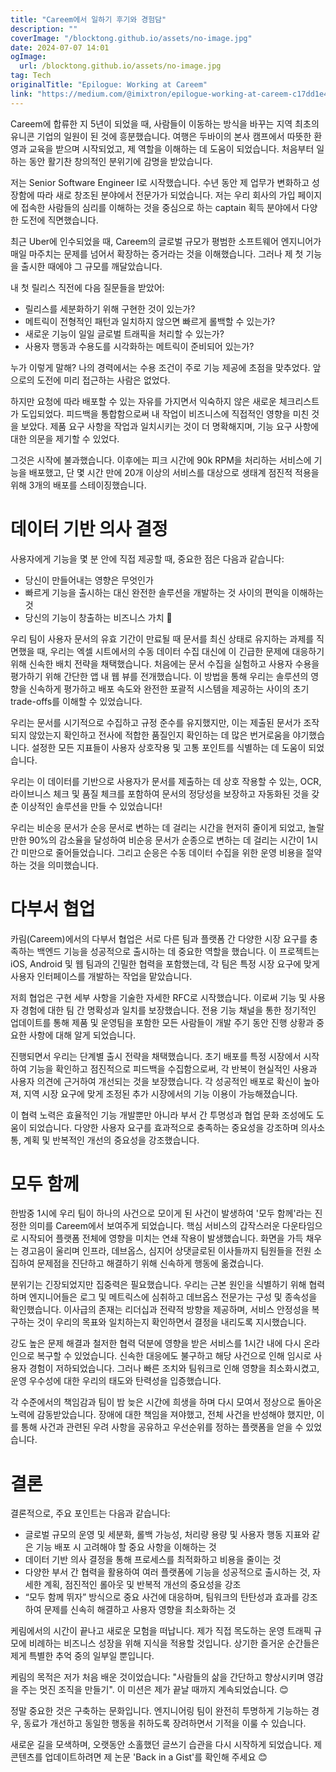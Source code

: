 ```yaml
---
title: "Careem에서 일하기 후기와 경험담"
description: ""
coverImage: "/blocktong.github.io/assets/no-image.jpg"
date: 2024-07-07 14:01
ogImage: 
  url: /blocktong.github.io/assets/no-image.jpg
tag: Tech
originalTitle: "Epilogue: Working at Careem"
link: "https://medium.com/@imixtron/epilogue-working-at-careem-c17dd1e4457f"
---
```



Careem에 합류한 지 5년이 되었을 때, 사람들이 이동하는 방식을 바꾸는 지역 최초의 유니콘 기업의 일원이 된 것에 흥분했습니다. 여행은 두바이의 본사 캠프에서 따뜻한 환영과 교육을 받으며 시작되었고, 제 역할을 이해하는 데 도움이 되었습니다. 처음부터 일하는 동안 활기찬 창의적인 분위기에 감명을 받았습니다.

저는 Senior Software Engineer I로 시작했습니다. 수년 동안 제 업무가 변화하고 성장함에 따라 새로 창조된 분야에서 전문가가 되었습니다. 저는 우리 회사의 가입 페이지에 접속한 사람들의 심리를 이해하는 것을 중심으로 하는 captain 획득 분야에서 다양한 도전에 직면했습니다.

최근 Uber에 인수되었을 때, Careem의 글로벌 규모가 평범한 소프트웨어 엔지니어가 매일 마주치는 문제를 넘어서 확장하는 증거라는 것을 이해했습니다. 그러나 제 첫 기능을 출시한 때에야 그 규모를 깨달았습니다.

<div class="content-ad"></div>

내 첫 릴리스 직전에 다음 질문들을 받았어:

- 릴리스를 세분화하기 위해 구현한 것이 있는가?
- 메트릭이 전형적인 패턴과 일치하지 않으면 빠르게 롤백할 수 있는가?
- 새로운 기능이 일일 글로벌 트래픽을 처리할 수 있는가?
- 사용자 행동과 수용도를 시각화하는 메트릭이 준비되어 있는가?

누가 이렇게 말해? 나의 경력에서는 수용 조건이 주로 기능 제공에 초점을 맞추었다. 앞으로의 도전에 미리 접근하는 사람은 없었다.

하지만 요청에 따라 배포할 수 있는 자유를 가지면서 익숙하지 않은 새로운 체크리스트가 도입되었다. 피드백을 통합함으로써 내 작업이 비즈니스에 직접적인 영향을 미친 것을 보았다. 제품 요구 사항을 작업과 일치시키는 것이 더 명확해지며, 기능 요구 사항에 대한 의문을 제기할 수 있었다.

<div class="content-ad"></div>

그것은 시작에 불과했습니다. 이후에는 피크 시간에 90k RPM을 처리하는 서비스에 기능을 배포했고, 단 몇 시간 만에 20개 이상의 서비스를 대상으로 생태계 점진적 적용을 위해 3개의 배포를 스테이징했습니다.

# 데이터 기반 의사 결정

사용자에게 기능을 몇 분 안에 직접 제공할 때, 중요한 점은 다음과 같습니다:

- 당신이 만들어내는 영향은 무엇인가
- 빠르게 기능을 출시하는 대신 완전한 솔루션을 개발하는 것 사이의 편익을 이해하는 것
- 당신의 기능이 창출하는 비즈니스 가치 💸

<div class="content-ad"></div>

우리 팀이 사용자 문서의 유효 기간이 만료될 때 문서를 최신 상태로 유지하는 과제를 직면했을 때, 우리는 엑셀 시트에서의 수동 데이터 수집 대신에 이 긴급한 문제에 대응하기 위해 신속한 배치 전략을 채택했습니다. 처음에는 문서 수집을 실험하고 사용자 수용을 평가하기 위해 간단한 앱 내 웹 뷰를 전개했습니다. 이 방법을 통해 우리는 솔루션의 영향을 신속하게 평가하고 배포 속도와 완전한 포괄적 시스템을 제공하는 사이의 초기 trade-offs를 이해할 수 있었습니다.

우리는 문서를 시기적으로 수집하고 규정 준수를 유지했지만, 이는 제출된 문서가 조작되지 않았는지 확인하고 전사에 적합한 품질인지 확인하는 데 많은 번거로움을 야기했습니다. 설정한 모든 지표들이 사용자 상호작용 및 고통 포인트를 식별하는 데 도움이 되었습니다.

우리는 이 데이터를 기반으로 사용자가 문서를 제출하는 데 상호 작용할 수 있는, OCR, 라이브니스 체크 및 품질 체크를 포함하여 문서의 정당성을 보장하고 자동화된 것을 갖춘 이상적인 솔루션을 만들 수 있었습니다!

우리는 비순응 문서가 순응 문서로 변하는 데 걸리는 시간을 현저히 줄이게 되었고, 놀랄 만한 90%의 감소율을 달성하여 비순응 문서가 순종으로 변하는 데 걸리는 시간이 1시간 미만으로 줄어들었습니다. 그리고 순응은 수동 데이터 수집을 위한 운영 비용을 절약하는 것을 의미했습니다.

<div class="content-ad"></div>

# 다부서 협업

카림(Careem)에서의 다부서 협업은 서로 다른 팀과 플랫폼 간 다양한 시장 요구를 충족하는 백엔드 기능을 성공적으로 출시하는 데 중요한 역할을 했습니다. 이 프로젝트는 iOS, Android 및 웹 팀과의 긴밀한 협력을 포함했는데, 각 팀은 특정 시장 요구에 맞게 사용자 인터페이스를 개발하는 작업을 맡았습니다.

저희 협업은 구현 세부 사항을 기술한 자세한 RFC로 시작했습니다. 이로써 기능 및 사용자 경험에 대한 팀 간 명확성과 일치를 보장했습니다. 전용 기능 채널을 통한 정기적인 업데이트를 통해 제품 및 운영팀을 포함한 모든 사람들이 개발 주기 동안 진행 상황과 중요한 사항에 대해 알게 되었습니다.

진행되면서 우리는 단계별 출시 전략을 채택했습니다. 초기 배포를 특정 시장에서 시작하여 기능을 확인하고 점진적으로 피드백을 수집함으로써, 각 반복이 현실적인 사용과 사용자 의견에 근거하여 개선되는 것을 보장했습니다. 각 성공적인 배포로 확신이 높아져, 지역 시장 요구에 맞게 조정된 추가 시장에서의 기능 이용이 가능해졌습니다.

<div class="content-ad"></div>

이 협력 노력은 효율적인 기능 개발뿐만 아니라 부서 간 투명성과 협업 문화 조성에도 도움이 되었습니다. 다양한 사용자 요구를 효과적으로 충족하는 중요성을 강조하며 의사소통, 계획 및 반복적인 개선의 중요성을 강조했습니다.

# 모두 함께

한밤중 1시에 우리 팀이 하나의 사건으로 모이게 된 사건이 발생하여 '모두 함께'라는 진정한 의미를 Careem에서 보여주게 되었습니다. 핵심 서비스의 갑작스러운 다운타임으로 시작되어 플랫폼 전체에 영향을 미치는 연쇄 작용이 발생했습니다. 화면을 가득 채우는 경고음이 울리며 인프라, 데브옵스, 심지어 상댓글로된 이사들까지 팀원들을 전원 소집하여 문제점을 진단하고 해결하기 위해 신속하게 행동에 옮겼습니다.

분위기는 긴장되었지만 집중력은 필요했습니다. 우리는 근본 원인을 식별하기 위해 협력하며 엔지니어들은 로그 및 메트릭스에 심취하고 데브옵스 전문가는 구성 및 종속성을 확인했습니다. 이사급의 존재는 리더십과 전략적 방향을 제공하며, 서비스 안정성을 복구하는 것이 우리의 목표와 일치하는지 확인하면서 결정을 내리도록 지시했습니다.

<div class="content-ad"></div>

강도 높은 문제 해결과 철저한 협력 덕분에 영향을 받은 서비스를 1시간 내에 다시 온라인으로 복구할 수 있었습니다. 신속한 대응에도 불구하고 해당 사건으로 인해 임시로 사용자 경험이 저하되었습니다. 그러나 빠른 조치와 팀워크로 인해 영향을 최소화시켰고, 운영 우수성에 대한 우리의 태도와 탄력성을 입증했습니다.

각 수준에서의 책임감과 팀이 밤 늦은 시간에 희생을 하며 다시 모여서 정상으로 돌아온 노력에 감동받았습니다. 장애에 대한 책임을 져야했고, 전체 사건을 반성해야 했지만, 이를 통해 사건과 관련된 우려 사항을 공유하고 우선순위를 정하는 플랫폼을 얻을 수 있었습니다.

# 결론

결론적으로, 주요 포인트는 다음과 같습니다:

<div class="content-ad"></div>

- 글로벌 규모의 운영 및 세분화, 롤백 가능성, 처리량 용량 및 사용자 행동 지표와 같은 기능 배포 시 고려해야 할 중요 사항을 이해하는 것
- 데이터 기반 의사 결정을 통해 프로세스를 최적화하고 비용을 줄이는 것
- 다양한 부서 간 협력을 활용하여 여러 플랫폼에 기능을 성공적으로 출시하는 것, 자세한 계획, 점진적인 롤아웃 및 반복적 개선의 중요성을 강조
- “모두 함께 뛰자” 방식으로 중요 사건에 대응하며, 팀워크의 탄탄성과 효과를 강조하여 문제를 신속히 해결하고 사용자 영향을 최소화하는 것

케림에서의 시간이 끝나고 새로운 모험을 떠납니다. 제가 직접 목도하는 운영 트래픽 규모에 비례하는 비즈니스 성장을 위해 지식을 적용할 것입니다. 상기한 즐거운 순간들은 제게 특별한 추억 중의 일부일 뿐입니다.

케림의 목적은 저가 처음 배운 것이었습니다: "사람들의 삶을 간단하고 향상시키며 영감을 주는 멋진 조직을 만들기". 이 미션은 제가 끝날 때까지 계속되었습니다. 😊

정말 중요한 것은 구축하는 문화입니다. 엔지니어링 팀이 완전히 투명하게 기능하는 경우, 동료가 개선하고 동일한 행동을 취하도록 장려하면서 기적을 이룰 수 있습니다.

<div class="content-ad"></div>

새로운 길을 모색하며, 오랫동안 소홀했던 글쓰기 습관을 다시 시작하게 되었습니다. 제 콘텐츠를 업데이트하려면 제 논문 'Back in a Gist'를 확인해 주세요 😊